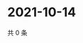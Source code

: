 # 2021-10-14

共 0 条

<!-- BEGIN WEIBO -->
<!-- 最后更新时间 Thu Oct 14 2021 07:00:43 GMT+0800 (China Standard Time) -->

<!-- END WEIBO -->
